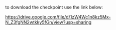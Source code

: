 to download the checkpoint use the link below:

https://drive.google.com/file/d/1zW4Wc1n8kz5Mx-N_Z3fgNN2wtkky5fGn/view?usp=sharing